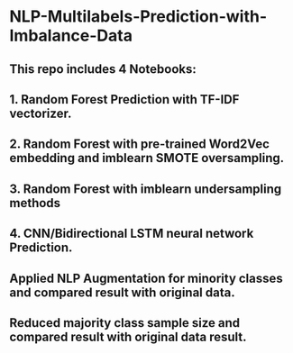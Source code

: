 # NLP-Multilabels-Prediction-with-Imbalance-Data
## This repo includes 4 Notebooks:
## 1. Random Forest Prediction with TF-IDF vectorizer.
## 2. Random Forest with pre-trained Word2Vec embedding and imblearn SMOTE oversampling.
## 3. Random Forest with imblearn undersampling methods
## 4. CNN/Bidirectional LSTM neural network Prediction.
## Applied NLP Augmentation for minority classes and compared result with original data.
## Reduced majority class sample size and compared result with original data result.
